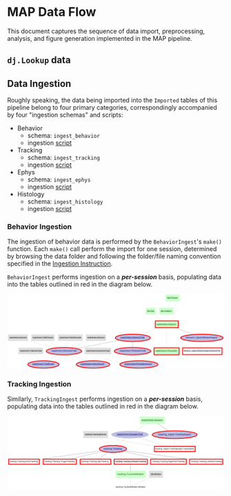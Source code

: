 # MAP Data Flow

This document captures the sequence of data import, preprocessing, analysis, and
 figure generation implemented in the MAP pipeline. 

## `dj.Lookup` data
 

## Data Ingestion

Roughly speaking, the data being imported into the `Imported` tables of this pipeline
 belong to four primary categories, correspondingly accompanied by four "ingestion schemas" and scripts:

+ Behavior
    + schema: `ingest_behavior`
    + ingestion [script](../pipeline/ingest/behavior.py)
+ Tracking
    + schema: `ingest_tracking`
    + ingestion [script](../pipeline/ingest/tracking.py)
+ Ephys
    + schema: `ingest_ephys`
    + ingestion [script](../pipeline/ingest/ephys.py)
+ Histology
    + schema: `ingest_histology`
    + ingestion [script](../pipeline/ingest/ephys.py)

### Behavior Ingestion

The ingestion of behavior data is performed by the `BehaviorIngest`'s `make()` function.
 Each `make()` call perform the import for one session, determined by browsing the data folder
 and following the folder/file naming convention specified in the [Ingestion Instruction](./ingestion_instruction.md).
 
`BehaviorIngest` performs ingestion on a ***per-session*** basis,
 populating data into the tables outlined in red in the diagram below.

![behavior_ingest](./pipeline_architecture/static/MAP_ingestion_diagram-behavior_ingest.svg)


### Tracking Ingestion

Similarly, `TrackingIngest` performs ingestion on a ***per-session*** basis,
 populating data into the tables outlined in red in the diagram below.

![tracking_ingest](./pipeline_architecture/static/MAP_ingestion_diagram-tracking_ingest.svg)

